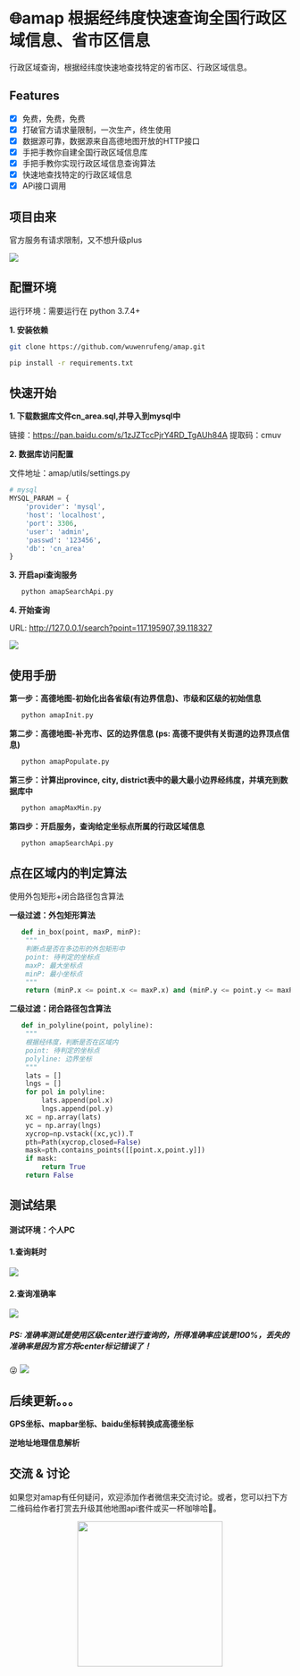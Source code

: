 # 🌐amap 根据经纬度快速查询全国行政区域信息、省市区信息
行政区域查询，根据经纬度快速地查找特定的省市区、行政区域信息。

## Features
- [x] 免费，免费，免费
- [x] 打破官方请求量限制，一次生产，终生使用
- [x] 数据源可靠，数据源来自高德地图开放的HTTP接口
- [x] 手把手教你自建全国行政区域信息库
- [x] 手把手教你实现行政区域信息查询算法
- [x] 快速地查找特定的行政区域信息
- [x] APi接口调用

## 项目由来
官方服务有请求限制，又不想升级plus

![](https://github.com/wuwenrufeng/amap/blob/master/docs/gaode1.png)

## 配置环境
运行环境：需要运行在 python 3.7.4+ 

**1. 安装依赖**
```bash
git clone https://github.com/wuwenrufeng/amap.git

pip install -r requirements.txt
```
## 快速开始
**1. 下载数据库文件cn_area.sql,并导入到mysql中**

链接：https://pan.baidu.com/s/1zJZTccPjrY4RD_TgAUh84A 
提取码：cmuv 

**2. 数据库访问配置**

文件地址：amap/utils/settings.py

```python
# mysql
MYSQL_PARAM = {
    'provider': 'mysql',
    'host': 'localhost',
    'port': 3306,
    'user': 'admin',
    'passwd': '123456',
    'db': 'cn_area'
}
```
**3. 开启api查询服务**
```python
   python amapSearchApi.py
```
**4. 开始查询**

URL: http://127.0.0.1/search?point=117.195907,39.118327

![](https://github.com/wuwenrufeng/amap/blob/master/docs/api.png)
## 使用手册
**第一步：高德地图-初始化出各省级(有边界信息)、市级和区级的初始信息**
```python
   python amapInit.py
```

**第二步：高德地图-补充市、区的边界信息 (ps: 高德不提供有关街道的边界顶点信息)**
```python
   python amapPopulate.py
```

**第三步：计算出province, city, district表中的最大最小边界经纬度，并填充到数据库中**
```python
   python amapMaxMin.py
```

**第四步：开启服务，查询给定坐标点所属的行政区域信息**
```python
   python amapSearchApi.py
```
## 点在区域内的判定算法
使用外包矩形+闭合路径包含算法

**一级过滤：外包矩形算法**
```python
   def in_box(point, maxP, minP):
    """
    判断点是否在多边形的外包矩形中 
    point: 待判定的坐标点 
    maxP: 最大坐标点 
    minP: 最小坐标点 
    """
    return (minP.x <= point.x <= maxP.x) and (minP.y <= point.y <= maxP.y)
```

**二级过滤：闭合路径包含算法**
```python
   def in_polyline(point, polyline):
    """
    根据经纬度，判断是否在区域内 
    point: 待判定的坐标点 
    polyline: 边界坐标
    """
    lats = []
    lngs = []
    for pol in polyline:
        lats.append(pol.x)
        lngs.append(pol.y)
    xc = np.array(lats)
    yc = np.array(lngs)
    xycrop=np.vstack((xc,yc)).T
    pth=Path(xycrop,closed=False)
    mask=pth.contains_points([[point.x,point.y]])
    if mask:
        return True
    return False
```

## 测试结果
#### 测试环境：个人PC
#### 1.查询耗时

![](https://github.com/wuwenrufeng/amap/blob/master/docs/time.png)

#### 2.查询准确率
![](https://github.com/wuwenrufeng/amap/blob/master/docs/test.png)

##### PS: 准确率测试是使用区级center进行查询的，所得准确率应该是100%，丢失的准确率是因为官方将center标记错误了！
😜
![](https://github.com/wuwenrufeng/amap/blob/master/docs/fushun.png)

## 后续更新。。。

**GPS坐标、mapbar坐标、baidu坐标转换成高德坐标**

**逆地址地理信息解析**

## 交流 & 讨论

如果您对amap有任何疑问，欢迎添加作者微信来交流讨论。或者，您可以扫下方二维码给作者打赏去升级其他地图api套件或买一杯咖啡哈🥰。

<p align="center">
    <img src="https://github.com/wuwenrufeng/amap/blob/master/docs/chat.jpg" height="260">
</p>
